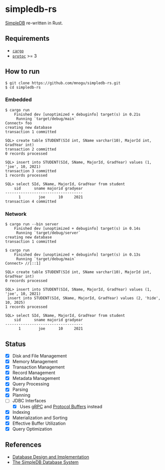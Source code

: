# simpledb-rs

[SimpleDB](http://cs.bc.edu/~sciore/simpledb/) re-written in Rust.

## Requirements

* [`cargo`](https://doc.rust-lang.org/cargo/getting-started/installation.html)
* [`protoc`](https://grpc.io/docs/protoc-installation/) >= 3

## How to run

```
$ git clone https://github.com/mnogu/simpledb-rs.git
$ cd simpledb-rs
```

### Embedded

```
$ cargo run
    Finished dev [unoptimized + debuginfo] target(s) in 0.21s
     Running `target/debug/main`
Connect> foo
creating new database
transaction 1 committed

SQL> create table STUDENT(SId int, SName varchar(10), MajorId int, GradYear int)
transaction 2 committed
0 records processed

SQL> insert into STUDENT(SId, SName, MajorId, GradYear) values (1, 'joe', 10, 2021)
transaction 3 committed
1 records processed

SQL> select SId, SName, MajorId, GradYear from student
    sid      sname majorid gradyear
-----------------------------------
      1        joe      10     2021
transaction 4 committed
```

### Network

```
$ cargo run --bin server
    Finished dev [unoptimized + debuginfo] target(s) in 0.14s
     Running `target/debug/server`
creating new database
transaction 1 committed
```

```
$ cargo run
    Finished dev [unoptimized + debuginfo] target(s) in 0.13s
     Running `target/debug/main`
Connect> //[::1]

SQL> create table STUDENT(SId int, SName varchar(10), MajorId int, GradYear int)
0 records processed

SQL> insert into STUDENT(SId, SName, MajorId, GradYear) values (1, 'joe', 10, 2021)
 insert into STUDENT(SId, SName, MajorId, GradYear) values (2, 'hide', 10, 2025)
1 records processed

SQL> select SId, SName, MajorId, GradYear from student
    sid      sname majorid gradyear
-----------------------------------
      1        joe      10     2021
```

## Status

- [x] Disk and File Management
- [x] Memory Management
- [x] Transaction Management
- [x] Record Management
- [x] Metadata Management
- [x] Query Processing
- [x] Parsing
- [x] Planning
- [ ] JDBC Interfaces
  - [x] Uses [gRPC](https://grpc.io/) and [Protocol Buffers](https://developers.google.com/protocol-buffers) instead
- [x] Indexing
- [x] Materialization and Sorting
- [x] Effective Buffer Utilization
- [x] Query Optimization

## References

* [Database Design and Implementation](https://link.springer.com/book/10.1007/978-3-030-33836-7)
* [The SimpleDB Database System](http://cs.bc.edu/~sciore/simpledb/)